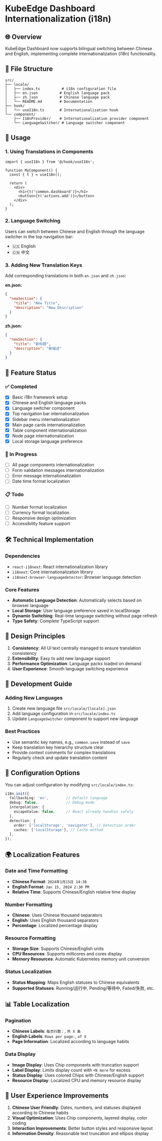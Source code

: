 # KubeEdge Dashboard Internationalization (i18n)

## 🌐 Overview

KubeEdge Dashboard now supports bilingual switching between Chinese and English, implementing complete internationalization (i18n) functionality.

## 📁 File Structure

```
src/
├── locale/
│   ├── index.ts          # i18n configuration file
│   ├── en.json          # English language pack
│   ├── zh.json          # Chinese language pack
│   └── README.md        # Documentation
├── hook/
│   └── useI18n.ts       # Internationalization hook
└── component/
    ├── I18nProvider/    # Internationalization provider component
    └── LanguageSwitcher/ # Language switcher component
```

## 🚀 Usage

### 1. Using Translations in Components

```tsx
import { useI18n } from '@/hook/useI18n';

function MyComponent() {
  const { t } = useI18n();

  return (
    <div>
      <h1>{t('common.dashboard')}</h1>
      <button>{t('actions.add')}</button>
    </div>
  );
}
```

### 2. Language Switching

Users can switch between Chinese and English through the language switcher in the top navigation bar:

- 🇺🇸 English
- 🇨🇳 中文

### 3. Adding New Translation Keys

Add corresponding translations in both `en.json` and `zh.json`:

**en.json:**
```json
{
  "newSection": {
    "title": "New Title",
    "description": "New Description"
  }
}
```

**zh.json:**
```json
{
  "newSection": {
    "title": "新标题",
    "description": "新描述"
  }
}
```

## 🎯 Feature Status

### ✅ Completed
- [x] Basic i18n framework setup
- [x] Chinese and English language packs
- [x] Language switcher component
- [x] Top navigation bar internationalization
- [x] Sidebar menu internationalization
- [x] Main page cards internationalization
- [x] Table component internationalization
- [x] Node page internationalization
- [x] Local storage language preference

### 🔄 In Progress
- [ ] All page components internationalization
- [ ] Form validation messages internationalization
- [ ] Error message internationalization
- [ ] Date time format localization

### 📋 Todo
- [ ] Number format localization
- [ ] Currency format localization
- [ ] Responsive design optimization
- [ ] Accessibility feature support

## 🛠️ Technical Implementation

### Dependencies
- `react-i18next`: React internationalization library
- `i18next`: Core internationalization library
- `i18next-browser-languagedetector`: Browser language detection

### Core Features
- **Automatic Language Detection**: Automatically selects based on browser language
- **Local Storage**: User language preference saved in localStorage
- **Dynamic Switching**: Real-time language switching without page refresh
- **Type Safety**: Complete TypeScript support

## 🎨 Design Principles

1. **Consistency**: All UI text centrally managed to ensure translation consistency
2. **Extensibility**: Easy to add new language support
3. **Performance Optimization**: Language packs loaded on demand
4. **User Experience**: Smooth language switching experience

## 📝 Development Guide

### Adding New Languages
1. Create new language file `src/locale/[locale].json`
2. Add language configuration in `src/locale/index.ts`
3. Update `LanguageSwitcher` component to support new language

### Best Practices
- Use semantic key names, e.g., `common.save` instead of `save`
- Keep translation key hierarchy structure clear
- Provide context comments for complex translations
- Regularly check and update translation content

## 🔧 Configuration Options

You can adjust configuration by modifying `src/locale/index.ts`:

```typescript
i18n.init({
  fallbackLng: 'en',        // Default language
  debug: false,             // Debug mode
  interpolation: {
    escapeValue: false,     // React already handles safely
  },
  detection: {
    order: ['localStorage', 'navigator'], // Detection order
    caches: ['localStorage'], // Cache method
  },
});
```

## 🌍 Localization Features

### Date and Time Formatting
- **Chinese Format**: `2024年1月15日 14:30`
- **English Format**: `Jan 15, 2024 2:30 PM`
- **Relative Time**: Supports Chinese/English relative time display

### Number Formatting
- **Chinese**: Uses Chinese thousand separators
- **English**: Uses English thousand separators
- **Percentage**: Localized percentage display

### Resource Formatting
- **Storage Size**: Supports Chinese/English units
- **CPU Resources**: Supports millicores and cores display
- **Memory Resources**: Automatic Kubernetes memory unit conversion

### Status Localization
- **Status Mapping**: Maps English statuses to Chinese equivalents
- **Supported Statuses**: Running/运行中, Pending/等待中, Failed/失败, etc.

## 📊 Table Localization

### Pagination
- **Chinese Labels**: `每页行数：`, `共 X 条`
- **English Labels**: `Rows per page:`, `of X`
- **Page Information**: Localized according to language habits

### Data Display
- **Image Display**: Uses Chip components with truncation support
- **Label Display**: Limits display count with `+N more` for excess
- **Status Display**: Uses colored Chips with Chinese/English support
- **Resource Display**: Localized CPU and memory resource display

## 🎯 User Experience Improvements

1. **Chinese User Friendly**: Dates, numbers, and statuses displayed according to Chinese habits
2. **Visual Optimization**: Uses Chip components, layered display, color coding
3. **Interaction Improvements**: Better button styles and responsive layout
4. **Information Density**: Reasonable text truncation and ellipsis display
